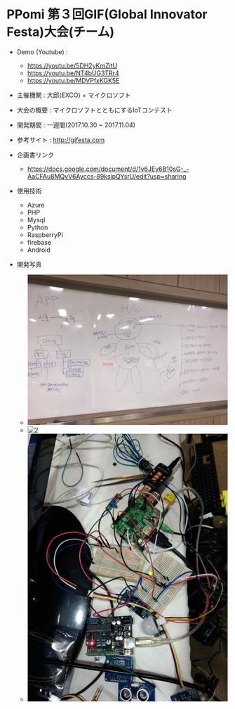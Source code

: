 # PPomi 第３回GIF(Global Innovator Festa)大会(チーム)

- Demo (Youtube) : 
    - https://youtu.be/5DH2yKmZitU
	- https://youtu.be/NT4bUG3TRr4
	- https://youtu.be/MDVPfxKGK5E

- 主催機関 : 大邱(EXCO) + マイクロソフト
- 大会の概要 : マイクロソフトとともにするIoTコンテスト
- 開発期間 : 一週間(2017.10.30 ~ 2017.11.04)
- 参考サイト : http://gifesta.com
- 企画書リンク
	- https://docs.google.com/document/d/1v6JEy6B10sG-_-AaCFAu8MQvV6Ayccs-89ksipQYsrU/edit?usp=sharing <br>

- 使用技術
    - Azure
    - PHP
    - Mysql
    - Python
    - RaspberryPi
    - firebase
    - Android
 
- 開発写真
    - ![1](./1.jpg)<br>
    - ![2](./2.jpg)<br>
    - ![3](./3.jpg)
